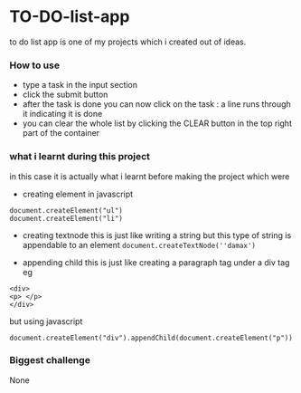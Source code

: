 # TO-DO-list-app
to do list app is one of my projects which i created 
out of ideas.

### How to use 
- type a task in the input section  
- click the submit button 
- after the task is done you can now click on the task : a line runs through it 
indicating it is done 
- you can clear the whole list by clicking the CLEAR button in the top right part of the container 

### what i learnt during this project 
in this case it is actually what i learnt before making the project which were 

- creating element in javascript
```
document.createElement("ul")
document.createElement("li")
```

- creating textnode 
this is just like writing a string but this type of string is appendable to an element 
`document.createTextNode(''damax')`

- appending child 
this is just like creating a paragraph tag under a div tag eg 
```
<div>
<p> </p>
</div>
```
but using javascript 
```
document.createElement("div").appendChild(document.createElement("p"))

```
### Biggest challenge 
None
